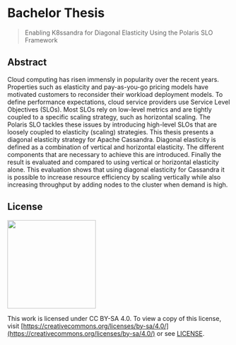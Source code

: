 # Bachelor Thesis

> Enabling K8ssandra for Diagonal Elasticity Using the Polaris SLO Framework

## Abstract

Cloud computing has risen immensly in popularity over the recent years. Properties such as elasticity and pay-as-you-go pricing models have motivated customers to reconsider their workload deployment models. To define performance expectations, cloud service providers use Service Level Objectives (SLOs). Most SLOs rely on low-level metrics and are tightly coupled to a specific scaling strategy, such as horizontal scaling. The Polaris SLO tackles these issues by introducing high-level SLOs that are loosely coupled to elasticity (scaling) strategies. This thesis presents a diagonal elasticity strategy for Apache Cassandra. Diagonal elasticity is defined as a combination of vertical and horizontal elasticity. The different components that are necessary to achieve this are introduced. Finally the result is evaluated and compared to using vertical or horizontal elasticity alone. This evaluation shows that using diagonal elasticity for Cassandra it is possible to increase resource efficiency by scaling vertically while also increasing throughput by adding nodes to the cluster when demand is high.

## License

<img src="https://upload.wikimedia.org/wikipedia/commons/thumb/e/e5/CC_BY-SA_icon.svg/2560px-CC_BY-SA_icon.svg.png" width=200>

This work is licensed under CC BY-SA 4.0. To view a copy of this license, visit [https://creativecommons.org/licenses/by-sa/4.0/](https://creativecommons.org/licenses/by-sa/4.0/) or see [LICENSE](LICENSE).
